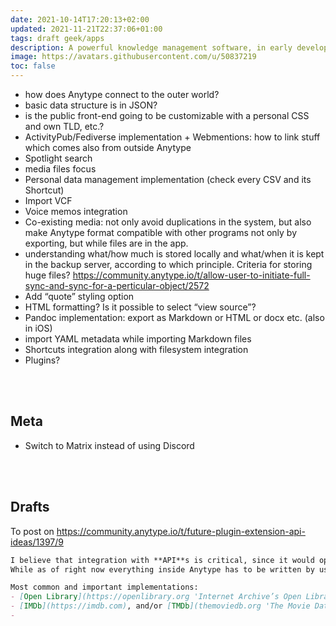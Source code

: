 ```yaml
---
date: 2021-10-14T17:20:13+02:00
updated: 2021-11-21T22:37:06+01:00
tags: draft geek/apps
description: A powerful knowledge management software, in early development
image: https://avatars.githubusercontent.com/u/50837219
toc: false
---
```

- how does Anytype connect to the outer world?
- basic data structure is in JSON?
- is the public front-end going to be customizable with a personal CSS and own TLD, etc.?
- ActivityPub/Fediverse implementation + Webmentions: how to link stuff which comes also from outside Anytype
- Spotlight search
- media files focus
- Personal data management implementation (check every CSV and its Shortcut)
- Import VCF
- Voice memos integration
- Co-existing media: not only avoid duplications in the system, but also make Anytype format compatible with other programs not only by exporting, but while files are in the app.
- understanding what/how much is stored locally and what/when it is kept in the backup server, according to which principle. Criteria for storing huge files? https://community.anytype.io/t/allow-user-to-initiate-full-sync-and-sync-for-a-perticular-object/2572
- Add “quote” styling option
- HTML formatting? Is it possible to select “view source”?
- Pandoc implementation: export as Markdown or HTML or docx etc. (also in iOS)
- import YAML metadata while importing Markdown files
- Shortcuts integration along with filesystem integration
- Plugins?

<br />
<br />

## Meta

- Switch to Matrix instead of using Discord

<br>
<br>

## Drafts

To post on https://community.anytype.io/t/future-plugin-extension-api-ideas/1397/9
```md
I believe that integration with **API**s is critical, since it would open Anytype to the outer world.  
While as of right now everything inside Anytype has to be written by us, I believe it is not an optional but a core feature being able to import, or, even better, **synchronize data with different services**.

Most common and important implementations:
- [Open Library](https://openlibrary.org 'Internet Archive’s Open Library'), to import data about books
- [IMDb](https://imdb.com), and/or [TMDb](themoviedb.org 'The Movie Database'), and/or [OMDb](https://www.omdbapi.com/ 'Open Movie Database API'), hence integrating movie data
- 
```